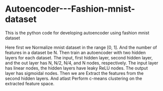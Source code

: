 # Autoencoder---Fashion-mnist-dataset
This is the python code for developing autoencoder using fashion mnist dataset


Here first we Normalize mnist dataset in the range [0, 1]. 
And the number of features in a dataset be N. Then train an autoencoder with two hidden layers for each dataset. 
The input, first hidden layer, second hidden layer, and the out layer has N, N/2, N/4, and N nodes, respectively. 
The input layer has linear nodes, the hidden layers have leaky ReLU nodes. The output layer has sigmoidal nodes. 
Then we are Extract the features from the second hidden layers. 
And atlast Perform c-means clustering on the extracted feature space.
